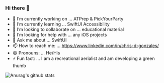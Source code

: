 ### Hi there 👋

- 🔭 I’m currently working on ... ATPrep & PickYourParty
- 🌱 I’m currently learning ... SwiftUI Accessibility
- 👯 I’m looking to collaborate on ... educational material
- 🤔 I’m looking for help with ... any iOS projects
- 💬 Ask me about ... SwiftUI
- 📫 How to reach me: ... https://www.linkedin.com/in/chris-d-gonzales/
- 😄 Pronouns: ... He/His
- ⚡ Fun fact: ... I am a recreational aerialist and am developing a green thumb

![Anurag's github stats](https://github-readme-stats.vercel.app/api?username=supergonzo812&count_private=true&hide=stars,issues&show_icons=true)
